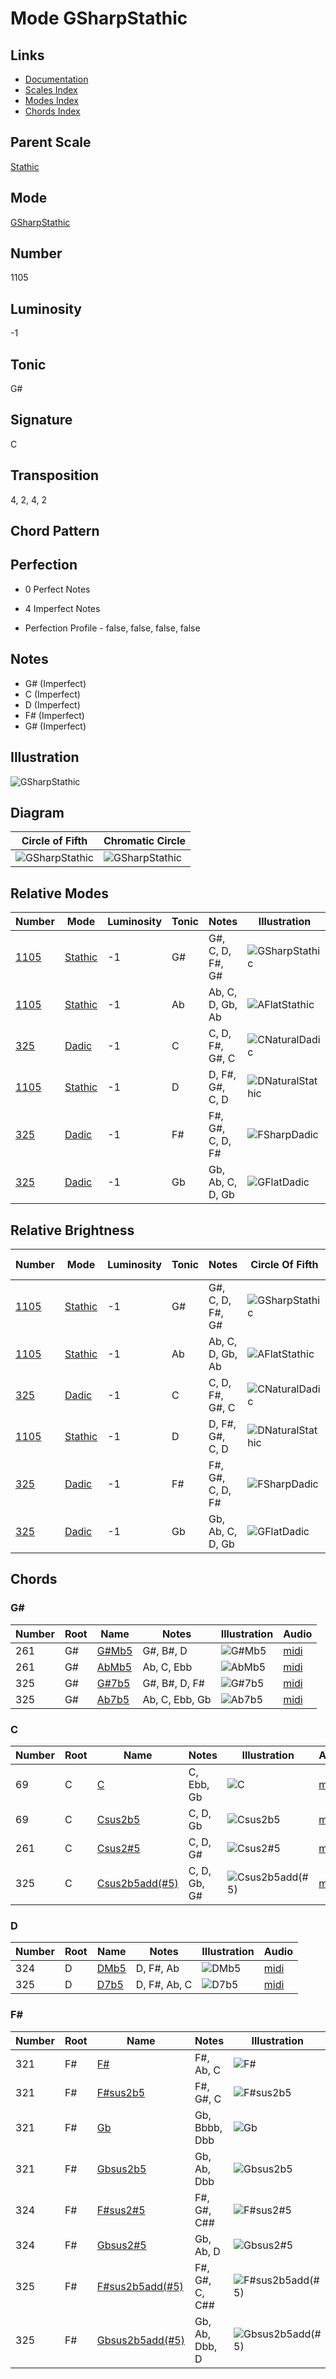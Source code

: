 # Mode GSharpStathic

## Links

- [Documentation](README.md)
- [Scales Index](Scales.md)
- [Modes Index](Modes.md)
- [Chords Index](Chords.md)

## Parent Scale

[Stathic](ScaleStathic.md)

## Mode

[GSharpStathic](ModeGSharpStathic.md)

## Number

1105

## Luminosity

-1

## Tonic

G#

## Signature

C

## Transposition

4, 2, 4, 2

## Chord Pattern



## Perfection

 - 0 Perfect Notes

 - 4 Imperfect Notes

 - Perfection Profile - false, false, false, false

## Notes

- G# (Imperfect)
- C (Imperfect)
- D (Imperfect)
- F# (Imperfect)
- G# (Imperfect)

## Illustration

![GSharpStathic](ModeGSharpStathic.png)

## Diagram

| Circle of Fifth | Chromatic Circle |
|-----------------|------------------|
| ![GSharpStathic](CircleOfFifthModeGSharpStathic.svg) | ![GSharpStathic](ChromaticCircleModeGSharpStathic.svg) |
## Relative Modes

| Number | Mode | Luminosity | Tonic | Notes | Illustration |
|--------|------|------------|-------|-------|--------------|
| [1105](https://ianring.com/musictheory/scales/1105) | [Stathic](ModeStathic.md) | -1 | G# | G#, C, D, F#, G# | ![GSharpStathic](ModeGSharpStathic.png) |
| [1105](https://ianring.com/musictheory/scales/1105) | [Stathic](ModeStathic.md) | -1 | Ab | Ab, C, D, Gb, Ab | ![AFlatStathic](ModeAFlatStathic.png) |
| [325](https://ianring.com/musictheory/scales/325) | [Dadic](ModeDadic.md) | -1 | C | C, D, F#, G#, C | ![CNaturalDadic](ModeCNaturalDadic.png) |
| [1105](https://ianring.com/musictheory/scales/1105) | [Stathic](ModeStathic.md) | -1 | D | D, F#, G#, C, D | ![DNaturalStathic](ModeDNaturalStathic.png) |
| [325](https://ianring.com/musictheory/scales/325) | [Dadic](ModeDadic.md) | -1 | F# | F#, G#, C, D, F# | ![FSharpDadic](ModeFSharpDadic.png) |
| [325](https://ianring.com/musictheory/scales/325) | [Dadic](ModeDadic.md) | -1 | Gb | Gb, Ab, C, D, Gb | ![GFlatDadic](ModeGFlatDadic.png) |
## Relative Brightness

| Number | Mode | Luminosity | Tonic | Notes | Circle Of Fifth | Chromatic Circle |
|--------|------|------------|-------|-------|-----------------|------------------|
| [1105](https://ianring.com/musictheory/scales/1105) | [Stathic](ModeStathic.md) | -1 | G# | G#, C, D, F#, G# | ![GSharpStathic](CircleOfFifthModeGSharpStathic.svg) | ![GSharpStathic](ChromaticCircleModeGSharpStathic.svg) |
| [1105](https://ianring.com/musictheory/scales/1105) | [Stathic](ModeStathic.md) | -1 | Ab | Ab, C, D, Gb, Ab | ![AFlatStathic](CircleOfFifthModeAFlatStathic.svg) | ![AFlatStathic](ChromaticCircleModeAFlatStathic.svg) |
| [325](https://ianring.com/musictheory/scales/325) | [Dadic](ModeDadic.md) | -1 | C | C, D, F#, G#, C | ![CNaturalDadic](CircleOfFifthModeCNaturalDadic.svg) | ![CNaturalDadic](ChromaticCircleModeCNaturalDadic.svg) |
| [1105](https://ianring.com/musictheory/scales/1105) | [Stathic](ModeStathic.md) | -1 | D | D, F#, G#, C, D | ![DNaturalStathic](CircleOfFifthModeDNaturalStathic.svg) | ![DNaturalStathic](ChromaticCircleModeDNaturalStathic.svg) |
| [325](https://ianring.com/musictheory/scales/325) | [Dadic](ModeDadic.md) | -1 | F# | F#, G#, C, D, F# | ![FSharpDadic](CircleOfFifthModeFSharpDadic.svg) | ![FSharpDadic](ChromaticCircleModeFSharpDadic.svg) |
| [325](https://ianring.com/musictheory/scales/325) | [Dadic](ModeDadic.md) | -1 | Gb | Gb, Ab, C, D, Gb | ![GFlatDadic](CircleOfFifthModeGFlatDadic.svg) | ![GFlatDadic](ChromaticCircleModeGFlatDadic.svg) |

## Chords

### G#

| Number | Root | Name | Notes | Illustration | Audio |
|--------|------|------|-------|--------------|-------|
| 261 | G# | [G#Mb5](ChordGSharpMajorFlatFifth.md) | G#, B#, D | ![G#Mb5](ChordGSharpMajorFlatFifthRootPosition.png) | [midi](ChordGSharpMajorFlatFifthRootPosition.mid) |
| 261 | G# | [AbMb5](ChordAFlatMajorFlatFifth.md) | Ab, C, Ebb | ![AbMb5](ChordAFlatMajorFlatFifthRootPosition.png) | [midi](ChordAFlatMajorFlatFifthRootPosition.mid) |
| 325 | G# | [G#7b5](ChordGSharpDominantSeventhFlatFifth.md) | G#, B#, D, F# | ![G#7b5](ChordGSharpDominantSeventhFlatFifthRootPosition.png) | [midi](ChordGSharpDominantSeventhFlatFifthRootPosition.mid) |
| 325 | G# | [Ab7b5](ChordAFlatDominantSeventhFlatFifth.md) | Ab, C, Ebb, Gb | ![Ab7b5](ChordAFlatDominantSeventhFlatFifthRootPosition.png) | [midi](ChordAFlatDominantSeventhFlatFifthRootPosition.mid) |

### C

| Number | Root | Name | Notes | Illustration | Audio |
|--------|------|------|-------|--------------|-------|
| 69 | C | [C](ChordCNaturalDiminishedFlatThird.md) | C, Ebb, Gb | ![C](ChordCNaturalDiminishedFlatThirdRootPosition.png) | [midi](ChordCNaturalDiminishedFlatThirdRootPosition.mid) |
| 69 | C | [Csus2b5](ChordCNaturalSuspendedSecondFlatFifth.md) | C, D, Gb | ![Csus2b5](ChordCNaturalSuspendedSecondFlatFifthRootPosition.png) | [midi](ChordCNaturalSuspendedSecondFlatFifthRootPosition.mid) |
| 261 | C | [Csus2#5](ChordCNaturalSuspendedSecondSharpFifth.md) | C, D, G# | ![Csus2#5](ChordCNaturalSuspendedSecondSharpFifthRootPosition.png) | [midi](ChordCNaturalSuspendedSecondSharpFifthRootPosition.mid) |
| 325 | C | [Csus2b5add(#5)](ChordCNaturalSuspendedSecondFlatFifthAddSharpFifth.md) | C, D, Gb, G# | ![Csus2b5add(#5)](ChordCNaturalSuspendedSecondFlatFifthAddSharpFifthRootPosition.png) | [midi](ChordCNaturalSuspendedSecondFlatFifthAddSharpFifthRootPosition.mid) |

### D

| Number | Root | Name | Notes | Illustration | Audio |
|--------|------|------|-------|--------------|-------|
| 324 | D | [DMb5](ChordDNaturalMajorFlatFifth.md) | D, F#, Ab | ![DMb5](ChordDNaturalMajorFlatFifthRootPosition.png) | [midi](ChordDNaturalMajorFlatFifthRootPosition.mid) |
| 325 | D | [D7b5](ChordDNaturalDominantSeventhFlatFifth.md) | D, F#, Ab, C | ![D7b5](ChordDNaturalDominantSeventhFlatFifthRootPosition.png) | [midi](ChordDNaturalDominantSeventhFlatFifthRootPosition.mid) |

### F#

| Number | Root | Name | Notes | Illustration | Audio |
|--------|------|------|-------|--------------|-------|
| 321 | F# | [F#](ChordFSharpDiminishedFlatThird.md) | F#, Ab, C | ![F#](ChordFSharpDiminishedFlatThirdRootPosition.png) | [midi](ChordFSharpDiminishedFlatThirdRootPosition.mid) |
| 321 | F# | [F#sus2b5](ChordFSharpSuspendedSecondFlatFifth.md) | F#, G#, C | ![F#sus2b5](ChordFSharpSuspendedSecondFlatFifthRootPosition.png) | [midi](ChordFSharpSuspendedSecondFlatFifthRootPosition.mid) |
| 321 | F# | [Gb](ChordGFlatDiminishedFlatThird.md) | Gb, Bbbb, Dbb | ![Gb](ChordGFlatDiminishedFlatThirdRootPosition.png) | [midi](ChordGFlatDiminishedFlatThirdRootPosition.mid) |
| 321 | F# | [Gbsus2b5](ChordGFlatSuspendedSecondFlatFifth.md) | Gb, Ab, Dbb | ![Gbsus2b5](ChordGFlatSuspendedSecondFlatFifthRootPosition.png) | [midi](ChordGFlatSuspendedSecondFlatFifthRootPosition.mid) |
| 324 | F# | [F#sus2#5](ChordFSharpSuspendedSecondSharpFifth.md) | F#, G#, C## | ![F#sus2#5](ChordFSharpSuspendedSecondSharpFifthRootPosition.png) | [midi](ChordFSharpSuspendedSecondSharpFifthRootPosition.mid) |
| 324 | F# | [Gbsus2#5](ChordGFlatSuspendedSecondSharpFifth.md) | Gb, Ab, D | ![Gbsus2#5](ChordGFlatSuspendedSecondSharpFifthRootPosition.png) | [midi](ChordGFlatSuspendedSecondSharpFifthRootPosition.mid) |
| 325 | F# | [F#sus2b5add(#5)](ChordFSharpSuspendedSecondFlatFifthAddSharpFifth.md) | F#, G#, C, C## | ![F#sus2b5add(#5)](ChordFSharpSuspendedSecondFlatFifthAddSharpFifthRootPosition.png) | [midi](ChordFSharpSuspendedSecondFlatFifthAddSharpFifthRootPosition.mid) |
| 325 | F# | [Gbsus2b5add(#5)](ChordGFlatSuspendedSecondFlatFifthAddSharpFifth.md) | Gb, Ab, Dbb, D | ![Gbsus2b5add(#5)](ChordGFlatSuspendedSecondFlatFifthAddSharpFifthRootPosition.png) | [midi](ChordGFlatSuspendedSecondFlatFifthAddSharpFifthRootPosition.mid) |

